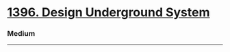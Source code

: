 # [1396. Design Underground System](https://leetcode.com/problems/design-underground-system/)
### Medium
---
